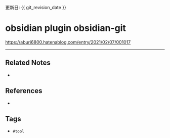 更新日: {{ git_revision_date }}

# obsidian plugin obsidian-git
https://aburi6800.hatenablog.com/entry/2021/02/07/001017

---
## Related Notes
- 

## References
- 

## Tags
- `#tool` 